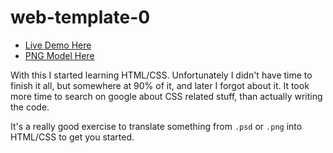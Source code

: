 # web-template-0

 - [Live Demo Here](https://space-hound.github.io/web-template-0/)
 - [PNG Model Here](https://github.com/space-hound/web-template-0/blob/master/model/utopic-flowers.png)

With this I started learning HTML/CSS. Unfortunately I didn't have time to finish it all, but somewhere  at 90% of it, and later I forgot about it. It took more time to search on google about CSS related stuff, than actually writing the code.

It's a really good exercise to translate something from `.psd` or `.png` into HTML/CSS to get you started.
